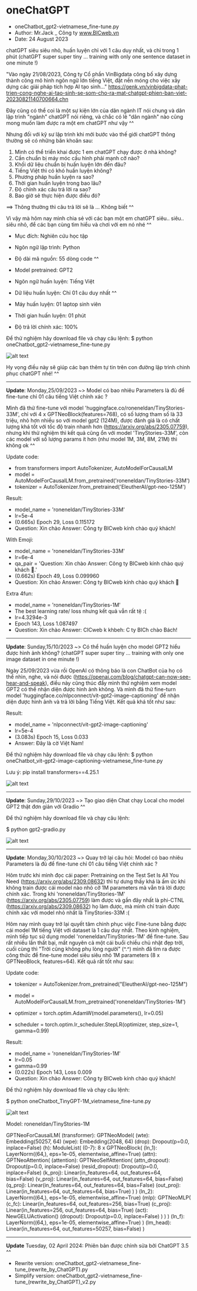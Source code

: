 # oneChatGPT
- oneChatbot_gpt2-vietnamese_fine-tune.py
- Author: Mr.Jack _ Công ty www.BICweb.vn
- Date: 24 August 2023

chatGPT siêu siêu nhỏ, huấn luyện chỉ với 1 câu duy nhất, và chỉ trong 1 phút (chatGPT super super tiny ... training with only one sentence dataset in one minute !)

"Vào ngày 21/08/2023, Công ty Cổ phần VinBigdata công bố xây dựng thành công mô hình ngôn ngữ lớn tiếng Việt, đặt nền móng cho việc xây dựng các giải pháp tích hợp AI tạo sinh..." 
https://genk.vn/vinbigdata-phat-trien-cong-nghe-ai-tao-sinh-se-som-cho-ra-mat-chatgpt-phien-ban-viet-20230821140700664.chn

Đây cũng có thể coi là một sự kiện lớn của dân ngành IT nói chung và dân lập trình "ngành" chatGPT nói riêng, và chắc có lẽ "dân ngành" nào cũng mong muốn làm được ra một em chatGPT như vậy ^^

Nhưng đối với kỹ sư lập trình khi mới bước vào thế giới chatGPT thông thường sẽ có những băn khoăn sau:
1. Mình có thể triển khai được 1 em chatGPT chạy được ở nhà không?
2. Cần chuẩn bị máy móc cấu hình phải mạnh cỡ nào?
3. Khối dữ liệu chuẩn bị huấn luyện lớn đến đâu?
4. Tiếng Việt thì có khó huấn luyện không?
5. Phương pháp huấn luyện ra sao?
6. Thời gian huấn luyện trong bao lâu? 
7. Độ chính xác câu trả lời ra sao?
8. Bao giờ sẽ thực hiện được điều đó?

==> Thông thường thì câu trả lời sẽ là ... Không biết ^^


Vì vậy mà hôm nay mình chia sẻ với các bạn một em chatGPT siêu.. siêu.. siêu nhỏ, để các bạn cùng tìm hiểu và chơi với em nó nhé ^^

- Mục đích: Nghiên cứu học tập
- Ngôn ngữ lập trình: Python
- Độ dài mã nguồn: 55 dòng code ^^
- Model pretrained: GPT2

- Ngôn ngữ huấn luyện: Tiếng Việt
- Dữ liệu huấn luyện: Chỉ 01 câu duy nhất ^^
- Máy huấn luyện: 01 laptop sinh viên
- Thời gian huấn luyện: 01 phút
- Độ trả lời chính xác: 100%

Để thử nghiệm hãy download file và chạy câu lệnh:
$ python oneChatbot_gpt2-vietnamese_fine-tune.py

![alt text](https://github.com/Mr-Jack-Tung/oneChatGPT/blob/main/oneChatbot_Screenshot%202023-08-24%20at%2011.30.png)

Hy vọng điều này sẽ giúp các bạn thêm tự tin trên con đường lập trình chinh phục chatGPT nhé! ^^

------------------------------
**Update**: Monday,25/09/2023 ~> Model có bao nhiêu Parameters là đủ để fine-tune chỉ 01 câu tiếng Việt chính xác ?

Mình đã thử fine-tune với model 'huggingface.co/roneneldan/TinyStories-33M', chỉ với 4 x GPTNeoBlock(features=768), có số lượng tham số là 33 triệu, nhỏ hơn nhiều so với model gpt2 (124M), được đánh giá là có chất lượng khá tốt với tốc độ train nhanh hơn (https://arxiv.org/abs/2305.07759), nhưng khi thử nghiệm thì kết quả cũng ổn với model 'TinyStories-33M', còn các model với số lượng params ít hơn (như model 1M, 3M, 8M, 21M) thì không ok ^^

Update code:
- from transformers import AutoTokenizer, AutoModelForCausalLM
- model = AutoModelForCausalLM.from_pretrained('roneneldan/TinyStories-33M')
- tokenizer = AutoTokenizer.from_pretrained('EleutherAI/gpt-neo-125M')

Result:
- model_name = 'roneneldan/TinyStories-33M'
- lr=5e-4
- (0.665s) Epoch 29, Loss 0.115172
- Question: Xin chào Answer: Công ty BICweb kính chào quý khách!

With Emoji:
- model_name = 'roneneldan/TinyStories-33M'
- lr=6e-4
- qa_pair = 'Question: Xin chào Answer: Công ty BICweb kính chào quý khách 🤗.'
- (0.662s) Epoch 49, Loss 0.099960
- Question: Xin chào Answer: Công ty BICweb kính chào quý khách 🤗

Extra 4fun:
- model_name = 'roneneldan/TinyStories-1M'
- The best learning rate/ loss nhưng kết quả vẫn rất tệ :(
- lr=4.3294e-3
- Epoch 143, Loss 1.087497
- Question: Xin chào Answer: CICweb k khbeh: C ty BICh chào Bách!

------------------------------
**Update**: Sunday,15/10/2023 ~> Có thể huấn luyện cho model GPT2 hiểu được hình ảnh không?
(chatGPT super super tiny ... training with only one image dataset in one minute !)

Ngày 25/09/2023 vừa rồi OpenAI có thông báo là con ChatBot của họ có thể nhìn, nghe, và nói được (https://openai.com/blog/chatgpt-can-now-see-hear-and-speak), điều này cũng thúc đẩy mình thử nghiệm xem model GPT2 có thể nhận diện được hình ảnh không. Và mình đã thử fine-turn model 'huggingface.co/nlpconnect/vit-gpt2-image-captioning' để nhận diện được hình ảnh và trả lời bằng Tiếng Việt. Kết quả khá tốt như sau:

Result:
- model_name = 'nlpconnect/vit-gpt2-image-captioning'
- lr=5e-4
- (3.083s) Epoch 15, Loss 0.033
- Answer: Đây là cờ Việt Nam!

Để thử nghiệm hãy download file và chạy câu lệnh: $ python oneChatbot_vit-gpt2-image-captioning-vietnamese_fine-tune.py

Lưu ý: pip install transformers==4.25.1

![alt text](https://github.com/Mr-Jack-Tung/oneChatGPT/blob/main/oneChatbot-vit_Screenshot%202023-10-15%20at%208.26%20PM.png)

------------------------------
**Update**: Sunday,29/10/2023 ~> Tạo giao diện Chat chạy Local cho model GPT2 thật đơn giản với Gradio ^^

Để thử nghiệm hãy download file và chạy câu lệnh:

$ python gpt2-gradio.py

![alt text](https://github.com/Mr-Jack-Tung/oneChatGPT/blob/main/GPT2-Gradio_Screenshot%202023-10-29%20at%205.08.png)

------------------------------
**Update**: Monday,30/10/2023 ~> Quay trở lại câu hỏi: Model có bao nhiêu Parameters là đủ để fine-tune chỉ 01 câu tiếng Việt chính xác ?

Hôm trước khi mình đọc cái paper: Pretraining on the Test Set Is All You Need (https://arxiv.org/abs/2309.08632) thì tự dưng thấy khá là ấm ức khi không train được cái model nào nhỏ cỡ 1M parameters mà vẫn trả lời được chính xác. Trong khi 'roneneldan/TinyStories-1M' (https://arxiv.org/abs/2305.07759) làm được và gần đây nhất là phi-CTNL (https://arxiv.org/abs/2309.08632) họ làm được, mà mình chỉ train được chính xác với model nhỏ nhất là TinyStories-33M :(

Hôm nay mình quay trở lại quyết tâm chinh phục việc Fine-tune bằng được cái model 1M tiếng Việt với dataset là 1 câu duy nhất. Theo kinh nghiệm, mình tiếp tục sử dụng model 'roneneldan/TinyStories-1M' để fine-tune. Sau rất nhiều lần thất bại, mất nguyên cả một cái buổi chiều chủ nhật đẹp trời, cuối cùng thì "Trời cũng không phụ lòng người" (^.^) mình đã tìm ra được công thức để fine-tune model siêu siêu nhỏ 1M parameters (8 x GPTNeoBlock, features=64). Kết quả rất tốt như sau:

Update code:
- tokenizer = AutoTokenizer.from_pretrained("EleutherAI/gpt-neo-125M")
- model = AutoModelForCausalLM.from_pretrained('roneneldan/TinyStories-1M')

- optimizer = torch.optim.AdamW(model.parameters(), lr=0.05)
- scheduler = torch.optim.lr_scheduler.StepLR(optimizer, step_size=1, gamma=0.99)

Result:
- model_name = 'roneneldan/TinyStories-1M'
- lr=0.05
- gamma=0.99
- (0.022s) Epoch 143, Loss 0.009
- Question: Xin chào Answer: Công ty BICweb kính chào quý khách!

Để thử nghiệm hãy download file và chạy câu lệnh:

$ python oneChatbot_TinyGPT-1M_vietnamese_fine-tune.py

![alt text](https://github.com/Mr-Jack-Tung/oneChatGPT/blob/main/oneChatbot_TinyGPT-1M_vietnamese_fine-tune%20_%20Screenshot%202023-10-30%20at%208.05PM.png)

Model: roneneldan/TinyStories-1M

GPTNeoForCausalLM(
  (transformer): GPTNeoModel(
    (wte): Embedding(50257, 64)
    (wpe): Embedding(2048, 64)
    (drop): Dropout(p=0.0, inplace=False)
    (h): ModuleList(
      (0-7): 8 x GPTNeoBlock(
        (ln_1): LayerNorm((64,), eps=1e-05, elementwise_affine=True)
        (attn): GPTNeoAttention(
          (attention): GPTNeoSelfAttention(
            (attn_dropout): Dropout(p=0.0, inplace=False)
            (resid_dropout): Dropout(p=0.0, inplace=False)
            (k_proj): Linear(in_features=64, out_features=64, bias=False)
            (v_proj): Linear(in_features=64, out_features=64, bias=False)
            (q_proj): Linear(in_features=64, out_features=64, bias=False)
            (out_proj): Linear(in_features=64, out_features=64, bias=True)
          )
        )
        (ln_2): LayerNorm((64,), eps=1e-05, elementwise_affine=True)
        (mlp): GPTNeoMLP(
          (c_fc): Linear(in_features=64, out_features=256, bias=True)
          (c_proj): Linear(in_features=256, out_features=64, bias=True)
          (act): NewGELUActivation()
          (dropout): Dropout(p=0.0, inplace=False)
        )
      )
    )
    (ln_f): LayerNorm((64,), eps=1e-05, elementwise_affine=True)
  )
  (lm_head): Linear(in_features=64, out_features=50257, bias=False)
)

------------------------------

**Update** Tuesday, 02 April 2024: Phiên bản được chỉnh sửa bởi ChatGPT 3.5 ^^
- Rewrite version: oneChatbot_gpt2-vietnamese_fine-tune_(rewrite_by_ChatGPT).py
- Simplify version: oneChatbot_gpt2-vietnamese_fine-tune_(rewrite_by_ChatGPT)_v2.py

